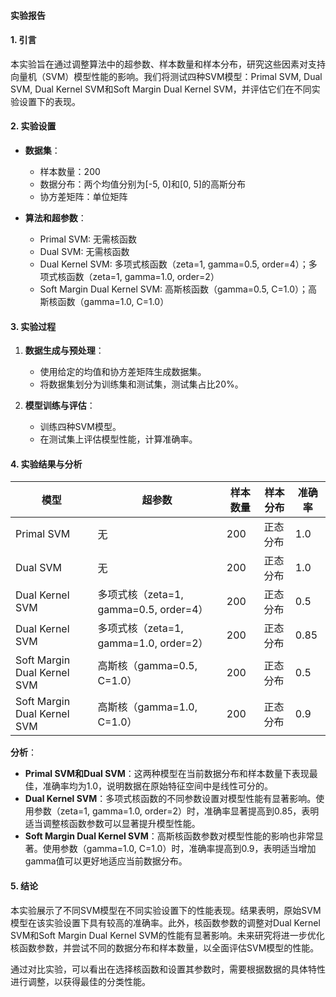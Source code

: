 #### 实验报告

#### 1. 引言

本实验旨在通过调整算法中的超参数、样本数量和样本分布，研究这些因素对支持向量机（SVM）模型性能的影响。我们将测试四种SVM模型：Primal SVM, Dual SVM, Dual Kernel SVM和Soft Margin Dual Kernel SVM，并评估它们在不同实验设置下的表现。

#### 2. 实验设置

- **数据集**：
  - 样本数量：200
  - 数据分布：两个均值分别为[-5, 0]和[0, 5]的高斯分布
  - 协方差矩阵：单位矩阵

- **算法和超参数**：
  - Primal SVM: 无需核函数
  - Dual SVM: 无需核函数
  - Dual Kernel SVM: 多项式核函数（zeta=1, gamma=0.5, order=4）；多项式核函数（zeta=1, gamma=1.0, order=2）
  - Soft Margin Dual Kernel SVM: 高斯核函数（gamma=0.5, C=1.0）；高斯核函数（gamma=1.0, C=1.0）

#### 3. 实验过程

1. **数据生成与预处理**：
   - 使用给定的均值和协方差矩阵生成数据集。
   - 将数据集划分为训练集和测试集，测试集占比20%。

2. **模型训练与评估**：
   - 训练四种SVM模型。
   - 在测试集上评估模型性能，计算准确率。

#### 4. 实验结果与分析

| 模型                        | 超参数                     | 样本数量 | 样本分布        | 准确率  |
|----------------------------|----------------------------|----------|-----------------|-------|
| Primal SVM                 | 无                         | 200      | 正态分布        | 1.0   |
| Dual SVM                   | 无                         | 200      | 正态分布        | 1.0   |
| Dual Kernel SVM            | 多项式核（zeta=1, gamma=0.5, order=4）| 200      | 正态分布        | 0.5   |
| Dual Kernel SVM            | 多项式核（zeta=1, gamma=1.0, order=2）| 200      | 正态分布        | 0.85  |
| Soft Margin Dual Kernel SVM| 高斯核（gamma=0.5, C=1.0） | 200      | 正态分布        | 0.5   |
| Soft Margin Dual Kernel SVM| 高斯核（gamma=1.0, C=1.0） | 200      | 正态分布        | 0.9   |

**分析**：
- **Primal SVM和Dual SVM**：这两种模型在当前数据分布和样本数量下表现最佳，准确率均为1.0，说明数据在原始特征空间中是线性可分的。
- **Dual Kernel SVM**：多项式核函数的不同参数设置对模型性能有显著影响。使用参数（zeta=1, gamma=1.0, order=2）时，准确率显著提高到0.85，表明适当调整核函数参数可以显著提升模型性能。
- **Soft Margin Dual Kernel SVM**：高斯核函数参数对模型性能的影响也非常显著。使用参数（gamma=1.0, C=1.0）时，准确率提高到0.9，表明适当增加gamma值可以更好地适应当前数据分布。

#### 5. 结论

本实验展示了不同SVM模型在不同实验设置下的性能表现。结果表明，原始SVM模型在该实验设置下具有较高的准确率。此外，核函数参数的调整对Dual Kernel SVM和Soft Margin Dual Kernel SVM的性能有显著影响。未来研究将进一步优化核函数参数，并尝试不同的数据分布和样本数量，以全面评估SVM模型的性能。

通过对比实验，可以看出在选择核函数和设置其参数时，需要根据数据的具体特性进行调整，以获得最佳的分类性能。